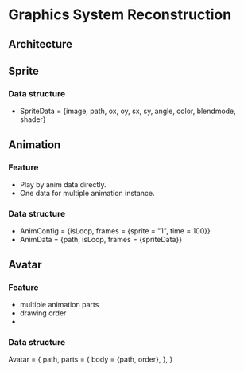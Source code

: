 # Graphics System Reconstruction

## Architecture

## Sprite
### Data structure
* SpriteData = {image, path, ox, oy, sx, sy, angle, color, blendmode, shader}

## Animation 
### Feature
* Play by anim data directly.
* One data for multiple animation instance.

### Data structure
* AnimConfig = {isLoop, frames = {sprite = "1", time = 100}}
* AnimData = {path, isLoop, frames = {spriteData}}

## Avatar
### Feature
* multiple animation parts
* drawing order
* 

### Data structure
Avatar = {
    path, 
    parts = {
        body = {path, order},
    },
}